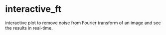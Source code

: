 # interactive_ft
interactive plot to remove noise from Fourier transform of an image and see the results in real-time.
